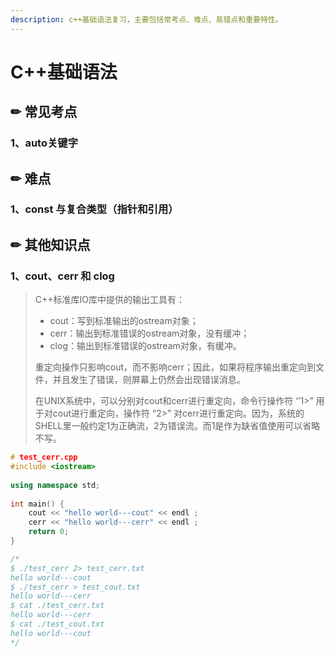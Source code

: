 ```yaml
---
description: c++基础语法复习，主要包括常考点、难点、易错点和重要特性。
---
```


# C++基础语法

## ✏ 常见考点

### 1、auto关键字



## ✏ 难点

### 1、const 与复合类型（指针和引用）



## ✏ 其他知识点

### **1、cout、cerr 和 clog**

> C++标准库IO库中提供的输出工具有：
>
> * cout：写到标准输出的ostream对象；
> * cerr：输出到标准错误的ostream对象，没有缓冲；
> * clog：输出到标准错误的ostream对象，有缓冲。
>
> 重定向操作只影响cout，而不影响cerr；因此，如果将程序输出重定向到文件，并且发生了错误，则屏幕上仍然会出现错误消息。
>
> 在UNIX系统中，可以分别对cout和cerr进行重定向，命令行操作符 ‘’1&gt;” 用于对cout进行重定向，操作符 “2&gt;” 对cerr进行重定向。因为，系统的SHELL里一般约定1为正确流，2为错误流。而1是作为缺省值使用可以省略不写。

```cpp
# test_cerr.cpp
#include <iostream>
 
using namespace std;
 
int main() {
    cout << "hello world---cout" << endl ;
    cerr << "hello world---cerr" << endl ;
    return 0;
} 

/*
$ ./test_cerr 2> test_cerr.txt
hello world---cout
$ ./test_cerr > test_cout.txt
hello world---cerr
$ cat ./test_cerr.txt
hello world---cerr
$ cat ./test_cout.txt 
hello world---cout
*/
```



